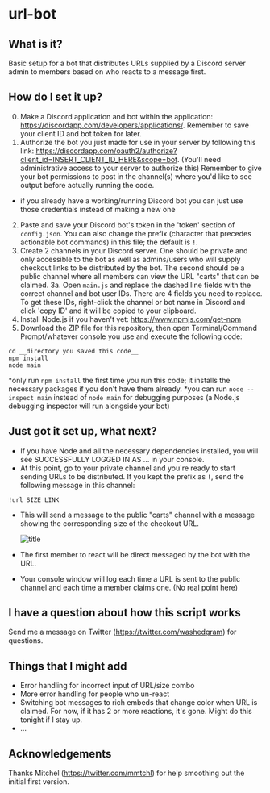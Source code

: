 # url-bot

## What is it?
Basic setup for a bot that distributes URLs supplied by a Discord server admin to members based on who reacts to a message first.

## How do I set it up?
0. Make a Discord application and bot within the application: https://discordapp.com/developers/applications/. Remember to save your client ID and bot token for later. 
1. Authorize the bot you just made for use in your server by following this link: https://discordapp.com/oauth2/authorize?client_id=INSERT_CLIENT_ID_HERE&scope=bot. (You'll need administrative access to your server to authorize this) Remember to give your bot permissions to post in the channel(s) where you'd like to see output before actually running the code.
* if you already have a working/running Discord bot you can just use those credentials instead of making a new one
2. Paste and save your Discord bot's token in the 'token' section of `config.json`. You can also change the prefix (character that precedes actionable bot commands) in this file; the default is `!`.
3. Create 2 channels in your Discord server. One should be private and only accessible to the bot as well as admins/users who will supply checkout links to be distributed by the bot. The second should be a public channel where all members can view the URL "carts" that can be claimed.
3a. Open `main.js` and replace the dashed line fields with the correct channel and bot user IDs. There are 4 fields you need to replace. To get these IDs, right-click the channel or bot name in Discord and click 'copy ID' and it will be copied to your clipboard.
4. Install Node.js if you haven't yet: https://www.npmjs.com/get-npm
5. Download the ZIP file for this repository, then open Terminal/Command Prompt/whatever console you use and execute the following code:
```
cd __directory you saved this code__
npm install 
node main
```
*only run `npm install` the first time you run this code; it installs the necessary packages if you don't have them already.
*you can run `node --inspect main` instead of `node main` for debugging purposes (a Node.js debugging inspector will run alongside your bot)

## Just got it set up, what next?
- If you have Node and all the necessary dependencies installed, you will see SUCCESSFULLY LOGGED IN AS ... in your console.
- At this point, go to your private channel and you're ready to start sending URLs to be distributed. If you kept the prefix as `!`, send the following message in this channel:
```
!url SIZE LINK
```
- This will send a message to the public "carts" channel with a message showing the corresponding size of the checkout URL.

  ![title](https://github.com/washedgram/url-bot/blob/master/example1.png)
  
- The first member to react will be direct messaged by the bot with the URL.
- Your console window will log each time a URL is sent to the public channel and each time a member claims one. (No real point here)

## I have a question about how this script works
Send me a message on Twitter (https://twitter.com/washedgram) for questions.

## Things that I might add
- Error handling for incorrect input of URL/size combo
- More error handling for people who un-react
- Switching bot messages to rich embeds that change color when URL is claimed. For now, if it has 2 or more reactions, it's gone. Might do this tonight if I stay up.
- ...

## Acknowledgements
Thanks Mitchel (https://twitter.com/mmtchl) for help smoothing out the initial first version.


